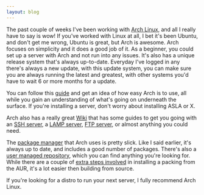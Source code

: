 ```yaml
---
layout: blog
---
```

The past couple of weeks I've been working with [Arch Linux](http://www.archlinux.org/), and all I really have to say is wow! If you've worked with Linux at all, I bet it's been Ubuntu, and don't get me wrong, Ubuntu is great, but Arch is awesome. Arch focuses on simplicity and it does a good job of it. As a beginner, you could set up a server with Arch and not run into any issues. It's also has a unique release system that's always up-to-date. Everyday I've logged in any there's always a new update, with this update system, you can make sure you are always running the latest and greatest, with other systems you'd have to wait 6 or more months for a update.

You can follow this [guide](http://lifehacker.com/5680453/build-a-killer-customized-arch-linux-installation-and-learn-all-about-linux-in-the-process) and get an idea of how easy Arch is to use, all while you gain an understanding of what's going on underneath the surface. If you're installing a server, don't worry about installing ASLA or X.

Arch also has a really great [Wiki](https://wiki.archlinux.org/index.php/Main_Page) that has some guides to get you going with an [SSH server](https://wiki.archlinux.org/index.php/Ssh), a [LAMP server](https://wiki.archlinux.org/index.php/LAMP), [FTP server](https://wiki.archlinux.org/index.php/Vsftpd), or almost anything you could need.

The [package manager](https://wiki.archlinux.org/index.php/Pacman) that Arch uses is pretty slick. Like I said earlier, it's always up to date, and includes a good number of packages. There's also a [user managed repository](https://aur.archlinux.org/), which you can find anything you're looking for. While there are a couple of [extra steps involved](https://wiki.archlinux.org/index.php/AUR) in installing a packing from the AUR, it's a lot easier then building from source.

If you're looking for a distro to run your next server, I fully recommend Arch Linux.